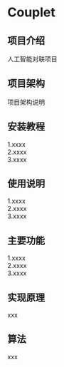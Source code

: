 # Couplet
## 项目介绍
人工智能对联项目
## 项目架构
项目架构说明
## 安装教程
1.xxxx <br>
2.xxxx <br>
3.xxxx <br>
## 使用说明
1.xxxx <br>
2.xxxx <br>
3.xxxx <br>
## 主要功能
1.xxxx <br>
2.xxxx <br>
3.xxxx <br>
## 实现原理
xxx
## 算法
xxx
